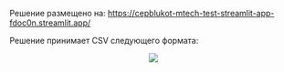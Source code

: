 Решение размещено на: https://cepblukot-mtech-test-streamlit-app-fdoc0n.streamlit.app/

Решение принимает CSV следующего формата:
<p align="center">
<img src="https://github.com/CepbluKot/mtech_test/assets/55404866/55357904-1cbc-4c6e-ad0e-101bc92ae484" />
</p>
